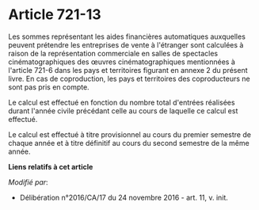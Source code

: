 # Article 721-13

Les sommes représentant les aides financières automatiques auxquelles peuvent prétendre les entreprises de vente à l'étranger
sont calculées à raison de la représentation commerciale en salles de spectacles cinématographiques des œuvres
cinématographiques mentionnées à l'article 721-6 dans les pays et territoires figurant en annexe 2 du présent livre. En cas
de coproduction, les pays et territoires des coproducteurs ne sont pas pris en compte.

Le calcul est effectué en fonction du nombre total d'entrées réalisées durant l'année civile précédant celle au cours de
laquelle ce calcul est effectué.

Le calcul est effectué à titre provisionnel au cours du premier semestre de chaque année et à titre définitif au cours du
second semestre de la même année.

**Liens relatifs à cet article**

_Modifié par_:

  - Délibération n°2016/CA/17 du 24 novembre 2016 - art. 11, v. init.

